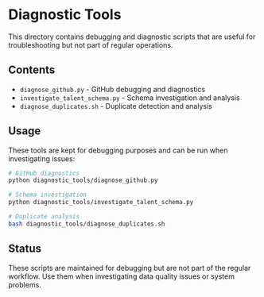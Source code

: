 # Diagnostic Tools

This directory contains debugging and diagnostic scripts that are useful for troubleshooting but not part of regular operations.

## Contents

- `diagnose_github.py` - GitHub debugging and diagnostics
- `investigate_talent_schema.py` - Schema investigation and analysis
- `diagnose_duplicates.sh` - Duplicate detection and analysis

## Usage

These tools are kept for debugging purposes and can be run when investigating issues:

```bash
# GitHub diagnostics
python diagnostic_tools/diagnose_github.py

# Schema investigation  
python diagnostic_tools/investigate_talent_schema.py

# Duplicate analysis
bash diagnostic_tools/diagnose_duplicates.sh
```

## Status

These scripts are maintained for debugging but are not part of the regular workflow. Use them when investigating data quality issues or system problems.
